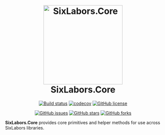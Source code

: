 <h1 align="center">

<img src="https://raw.githubusercontent.com/SixLabors/Branding/master/icons/core/sixlabors.core.512.png" alt="SixLabors.Core" width="256"/>
<br/>
SixLabors.Core
</h1>

<div align="center">

[![Build status](https://ci.appveyor.com/api/projects/status/j1hvc99493b0jk3x/branch/develop?svg=true)](https://ci.appveyor.com/project/six-labors/core/branch/develop)
[![codecov](https://codecov.io/gh/SixLabors/Core/branch/develop/graph/badge.svg)](https://codecov.io/gh/SixLabors/Core)
[![GitHub license](https://img.shields.io/badge/license-Apache%202-blue.svg)](https://raw.githubusercontent.com/SixLabors/Core/master/LICENSE)

[![GitHub issues](https://img.shields.io/github/issues/SixLabors/Core.svg)](https://github.com/SixLabors/Core/issues)
[![GitHub stars](https://img.shields.io/github/stars/SixLabors/Core.svg)](https://github.com/SixLabors/Core/stargazers)
[![GitHub forks](https://img.shields.io/github/forks/SixLabors/Core.svg)](https://github.com/SixLabors/Core/network)
</div>

**SixLabors.Core** provides core primitives and helper methods for use across SixLabors libraries.
